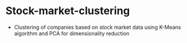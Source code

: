 # Stock-market-clustering
* Clustering of companies based on stock market data using K-Means algorithm and PCA for dimensionality reduction
